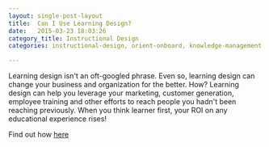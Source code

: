 ```yaml
---
layout: single-post-layout
title:  Can I Use Learning Design?
date:   2015-03-23 18:03:26
category_title: Instructional Design
categories: instructional-design, orient-onboard, knowledge-management

---
```


Learning design isn't an oft-googled phrase. Even so, learning design can change your business and organization for the better. How? Learning design can help you leverage your marketing, customer generation, employee training and other efforts to reach people you hadn't been reaching previously. When you think learner first, your ROI on any educational experience rises!

Find out how [here](https://drive.google.com/file/d/0B3Wo_WweWVfdd0lFUXE2dWxjOWs/view?usp=sharing)
